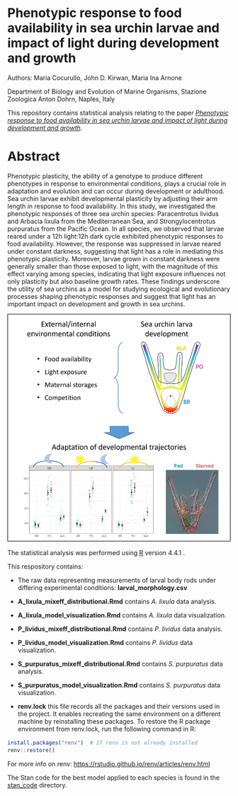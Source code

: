 # Phenotypic response to food availability in sea urchin larvae and impact of light during development and growth

Authors: Maria Cocurullo, John D. Kirwan, Maria Ina Arnone
 
Department of Biology and Evolution of Marine Organisms, Stazione Zoologica Anton Dohrn, Naples, Italy

This repository contains statistical analysis relating to the paper [*Phenotypic response to food availability in sea urchin larvae and impact of light during development and growth*](https://www.frontiersin.org/journals/ecology-and-evolution/articles/10.3389/fevo.2025.1548208/). 

# Abstract

Phenotypic plasticity, the ability of a genotype to produce different phenotypes in response to environmental conditions, plays a crucial role in adaptation and evolution and can occur during development or adulthood. Sea urchin larvae exhibit developmental plasticity by adjusting their arm length in response to food availability. In this study, we investigated the phenotypic responses of three sea urchin species: Paracentrotus lividus and Arbacia lixula from the Mediterranean Sea, and Strongylocentrotus purpuratus from the Pacific Ocean.  In all species, we observed that larvae reared under a 12h light:12h dark cycle exhibited phenotypic responses to food availability. However, the response was suppressed in larvae reared under constant darkness, suggesting that light has a role in mediating this phenotypic plasticity. Moreover, larvae grown in constant darkness were generally smaller than those exposed to light, with the magnitude of this effect varying among species, indicating that light exposure influences not only plasticity but also baseline growth rates. These findings underscore the utility of sea urchins as a model for studying ecological and evolutionary processes shaping phenotypic responses and suggest that light has an important impact on development and growth in sea urchins.

![](img/Grap_abstract.png)

The statistical analysis was performed using [R](https://cran.r-project.org/) version 4.4.1 .

This respository contains:

- The raw data representing measurements of larval body rods under differing experimental conditions: **larval_morphology.csv**

- **A_lixula_mixeff_distributional.Rmd** contains *A. lixula* data analysis. 

- **A_lixula_model_visualization.Rmd** contains *A. lixula* data visualization. 

- **P_lividus_mixeff_distributional.Rmd** contains *P. lividus* data analysis. 

- **P_lividus_model_visualization.Rmd** contains *P. lividus* data visualization.

- **S_purpuratus_mixeff_distributional.Rmd** contains *S. purpuratus* data analysis. 

- **S_purpuratus_model_visualization.Rmd** contains *S. purpuratus* data visualization.
  
- **renv.lock** this file records all the packages and their versions used in the project. It enables recreating the same environment on a different machine by reinstalling these packages. To restore the R package environment from renv.lock, run the following command in R:
```r
install.packages("renv")  # If renv is not already installed
renv::restore()
```
For more info on renv: https://rstudio.github.io/renv/articles/renv.html

The Stan code for the best model applied to each species is found in the [stan_code](/stan_code/) directory.

